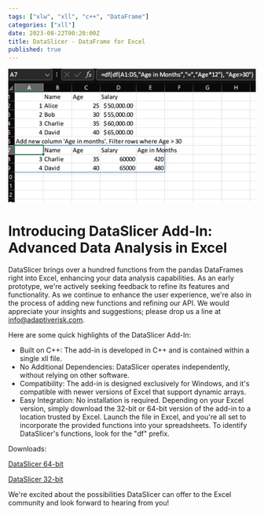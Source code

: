 ```yaml
---
tags: ["xlw", "xll", "c++", "DataFrame"]
categories: ["xll"]
date: 2023-08-22T00:20:00Z
title: DataSlicer - DataFrame for Excel
published: true
---
```


![DataSlicer](/images/dataslicer/data-slicer.png)

# Introducing DataSlicer Add-In: Advanced Data Analysis in Excel

DataSlicer brings over a hundred functions from the pandas DataFrames right into Excel, enhancing your data analysis capabilities. 
As an early prototype, we're actively seeking feedback to refine its features and functionality. As we continue to enhance the user
experience, we're also in the process of adding new functions and refining our API. We would appreciate your insights and suggestions; 
please drop us a line at info@adaptiverisk.com.

Here are some quick highlights of the DataSlicer Add-In:

* Built on C++: The add-in is developed in C++ and is contained within a single xll file.
* No Additional Dependencies: DataSlicer operates independently, without relying on other software.
* Compatibility: The add-in is designed exclusively for Windows, and it's compatible with newer versions 
of Excel that support dynamic arrays.
* Easy Integration: No installation is required. Depending on your Excel version, simply download 
the 32-bit or 64-bit version of the add-in to a location trusted by Excel. Launch the file in Excel, 
and you're all set to incorporate the provided functions into your spreadsheets. To identify DataSlicer's 
functions, look for the "df" prefix.

Downloads:

[DataSlicer 64-bit](/downloads/dataslicer64.xll)

[DataSlicer 32-bit](/downloads/dataslicer32.xll)

We're excited about the possibilities DataSlicer can offer to the Excel community and look forward to hearing from you!